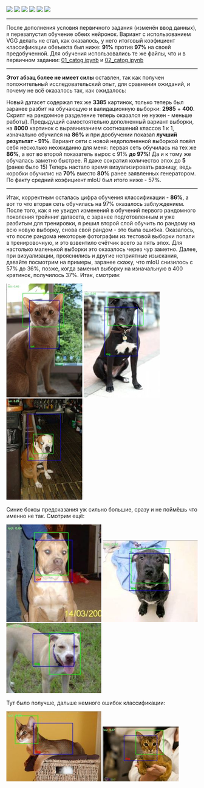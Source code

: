 ![](https://img.shields.io/badge/Python-3.9-blue)
![](https://img.shields.io/badge/tensorflow-2.4.1-blue)
![](https://img.shields.io/badge/NumPy-1.19.5-blue)
![](https://img.shields.io/badge/matplotlib-3.2.2-blue)
![](https://img.shields.io/badge/cv2-4.1.2-blue)
![](https://img.shields.io/badge/scikit-0.22.2.post1-blue)


__________


После дополнения условия первичного задания (изменён ввод данных), я перезапустил обучение обеих нейронок. Вариант с использованием VGG делать не стал, как оказалось, у него итоговый коэфициент классификации обеъекта был ниже: **91%** против **97%** на своей предобученной. Для обучения использовались те же файлы, что и в первичном задании: [01_catog.ipynb](https://github.com/rpuropuu/Project_1/blob/main/first_try/01_catog.ipynb) и [02_catog.ipynb](https://github.com/rpuropuu/Project_1/blob/main/first_try/02_catog.ipynb)


_________


**Этот абзац более не имеет силы** оставлен, так как получен положительный исследовательский опыт, для сравнения ожиданий, и почему не всё оказалось так, как ожидалось:



Новый датасет содержал тех же **3385** картинок, только теперь был заранее разбит на обучающую и валидационную выборки: **2985** + **400**. Скрипт на рандомное разделение теперь оказался не нужен - меньше работы). Предыдущий самостоятельно дополненный вариант выборки, на **8000** картинок с выравниванием соотношений классов 1 к 1, изначально обучился на **86%** и при дообучении показал **лучший результат - 91%**. Вариант сети с новой недополненной выборкой повёл себя несколько неожиданно для меня: первая сеть обучилась на тех же **86%**, а вот во второй показатель вырос с 91% **до 97%**! Да и к тому же обучалась заметно быстрее. Я даже сократил количество эпох до **5** (ранее было 15) Теперь настало время визуализировать разницу, ведь коробки обучилис на **70%** вместо **80%** ранее заявленных генератором. По факту средний коэфициент mIoU был итого ниже - 57%.


_________


Итак, корректным осталась цифра обучения классификации - **86%**, а вот то что вторая сеть обучилась на 97% оказалось заблуждением. После того, как я не увидел изменений в обучений первого рандомного поколения трейнниг датасета, с заранее подготовленным и уже разбитым для тренировки, я решил второй слой обучить по рандому на всю новую выборку, снова свой рандом - это была ошибка. Оказалось, что после рандома некоторые фотографии из тестовой выборки попали в тренировочную, и это взвентило счётчик всего за пять эпох. Для настолько маленькой выборки это оказалось через чур заметно. Далее, при визуализации, прояснились и другие неприятные изыскания, давайте посмотрим на примеры, заранее скажу, что mIoU снизилось с 57% до 36%, позже, когда заменил выборку на изначальную в 400 кратинок, получилось 37%. Итак, смотрим:


![](https://github.com/rpuropuu/Project_1/blob/main/second_try/data/20.jpg)
![](https://github.com/rpuropuu/Project_1/blob/main/second_try/data/25.jpg)
![](https://github.com/rpuropuu/Project_1/blob/main/second_try/data/24.jpg)


Синие боксы предсказания уж сильно большие, сразу и не поймёшь что именно не так. Смотрим ещё:


![](https://github.com/rpuropuu/Project_1/blob/main/second_try/data/27.jpg)
![](https://github.com/rpuropuu/Project_1/blob/main/second_try/data/26.jpg)
![](https://github.com/rpuropuu/Project_1/blob/main/second_try/data/28.jpg)


Тут было получше, дальше немного ошибок классификации:


![](https://github.com/rpuropuu/Project_1/blob/main/second_try/data/22.jpg)
![](https://github.com/rpuropuu/Project_1/blob/main/second_try/data/21.jpg)

